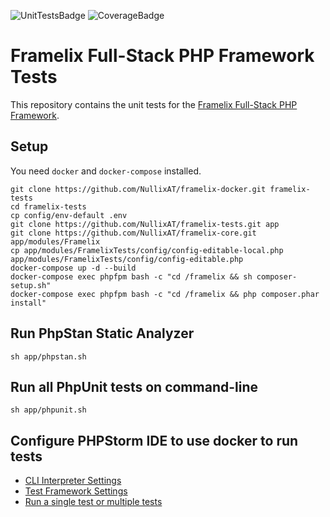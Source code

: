 ![UnitTestsBadge](https://github.com/NullixAT/framelix-tests/actions/workflows/unit-tests.yml/badge.svg) ![CoverageBadge](https://img.shields.io/endpoint?url=https://gist.githubusercontent.com/brainfoolong/2e4ba189fbb1a23bff14e73cb893bc3e/raw/framelix-unit-tests-coverage-data.json)

# Framelix Full-Stack PHP Framework Tests

This repository contains the unit tests for the [Framelix Full-Stack PHP Framework](https://github.com/NullixAT/framelix-core).

## Setup

You need `docker` and `docker-compose` installed.

```
git clone https://github.com/NullixAT/framelix-docker.git framelix-tests
cd framelix-tests
cp config/env-default .env
git clone https://github.com/NullixAT/framelix-tests.git app
git clone https://github.com/NullixAT/framelix-core.git app/modules/Framelix
cp app/modules/FramelixTests/config/config-editable-local.php app/modules/FramelixTests/config/config-editable.php
docker-compose up -d --build
docker-compose exec phpfpm bash -c "cd /framelix && sh composer-setup.sh"
docker-compose exec phpfpm bash -c "cd /framelix && php composer.phar install"
```

## Run PhpStan Static Analyzer

```
sh app/phpstan.sh
```

## Run all PhpUnit tests on command-line

```
sh app/phpunit.sh
```

## Configure PHPStorm IDE to use docker to run tests

* [CLI Interpreter Settings](https://raw.githubusercontent.com/NullixAT/framelix-tests/main/docs/phpstorm-cli.png)
* [Test Framework Settings](https://raw.githubusercontent.com/NullixAT/framelix-tests/main/docs/phpstorm-testframeworks.png)
* [Run a single test or multiple tests](https://raw.githubusercontent.com/NullixAT/framelix-tests/main/docs/phpstorm-run-test.png)
